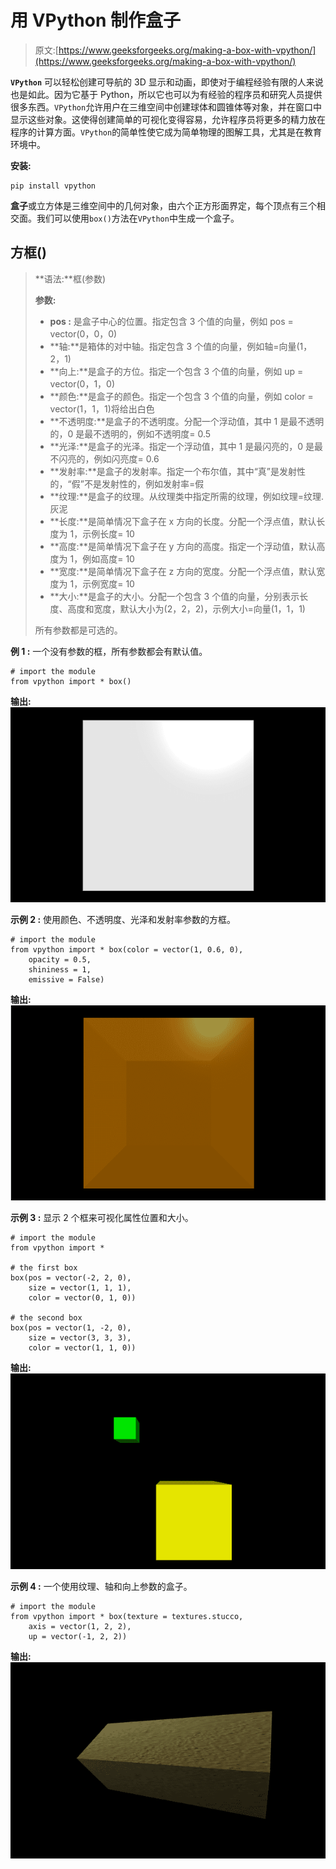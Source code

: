 # 用 VPython 制作盒子

> 原文:[https://www.geeksforgeeks.org/making-a-box-with-vpython/](https://www.geeksforgeeks.org/making-a-box-with-vpython/)

**`VPython`** 可以轻松创建可导航的 3D 显示和动画，即使对于编程经验有限的人来说也是如此。因为它基于 Python，所以它也可以为有经验的程序员和研究人员提供很多东西。`VPython`允许用户在三维空间中创建球体和圆锥体等对象，并在窗口中显示这些对象。这使得创建简单的可视化变得容易，允许程序员将更多的精力放在程序的计算方面。`VPython`的简单性使它成为简单物理的图解工具，尤其是在教育环境中。

**安装:**

```
pip install vpython
```

**盒子**或立方体是三维空间中的几何对象，由六个正方形面界定，每个顶点有三个相交面。我们可以使用`box()`方法在`VPython`中生成一个盒子。

## 方框()

> **语法:**框(参数)
> 
> **参数:**
> 
> *   **pos :** 是盒子中心的位置。指定包含 3 个值的向量，例如 pos = vector(0，0，0)
> *   **轴:**是箱体的对中轴。指定包含 3 个值的向量，例如轴=向量(1，2，1)
> *   **向上:**是盒子的方位。指定一个包含 3 个值的向量，例如 up = vector(0，1，0)
> *   **颜色:**是盒子的颜色。指定一个包含 3 个值的向量，例如 color = vector(1，1，1)将给出白色
> *   **不透明度:**是盒子的不透明度。分配一个浮动值，其中 1 是最不透明的，0 是最不透明的，例如不透明度= 0.5
> *   **光泽:**是盒子的光泽。指定一个浮动值，其中 1 是最闪亮的，0 是最不闪亮的，例如闪亮度= 0.6
> *   **发射率:**是盒子的发射率。指定一个布尔值，其中“真”是发射性的，“假”不是发射性的，例如发射率=假
> *   **纹理:**是盒子的纹理。从纹理类中指定所需的纹理，例如纹理=纹理.灰泥
> *   **长度:**是简单情况下盒子在 x 方向的长度。分配一个浮点值，默认长度为 1，示例长度= 10
> *   **高度:**是简单情况下盒子在 y 方向的高度。指定一个浮动值，默认高度为 1，例如高度= 10
> *   **宽度:**是简单情况下盒子在 z 方向的宽度。分配一个浮点值，默认宽度为 1，示例宽度= 10
> *   **大小:**是盒子的大小。分配一个包含 3 个值的向量，分别表示长度、高度和宽度，默认大小为(2，2，2)，示例大小=向量(1，1，1)
> 
> 所有参数都是可选的。

**例 1 :** 一个没有参数的框，所有参数都会有默认值。

```
# import the module
from vpython import * box()
```

**输出:**
![](img/49180e3e3397babd0b4395af96e64c1b.png)

**示例 2 :** 使用颜色、不透明度、光泽和发射率参数的方框。

```
# import the module
from vpython import * box(color = vector(1, 0.6, 0), 
    opacity = 0.5, 
    shininess = 1, 
    emissive = False)
```

**输出:**
![](img/9445863cfcdb7c919a8f15b7fb90097c.png)

**示例 3 :** 显示 2 个框来可视化属性位置和大小。

```
# import the module
from vpython import *

# the first box
box(pos = vector(-2, 2, 0),
    size = vector(1, 1, 1),
    color = vector(0, 1, 0))

# the second box
box(pos = vector(1, -2, 0), 
    size = vector(3, 3, 3),
    color = vector(1, 1, 0))
```

**输出:**
![](img/ed52e21cced68989b8a1541f2534fad3.png)

**示例 4 :** 一个使用纹理、轴和向上参数的盒子。

```
# import the module
from vpython import * box(texture = textures.stucco,
    axis = vector(1, 2, 2),
    up = vector(-1, 2, 2))
```

**输出:**
![](img/d0958e0607ff429fd0d5610cfc25ddac.png)
